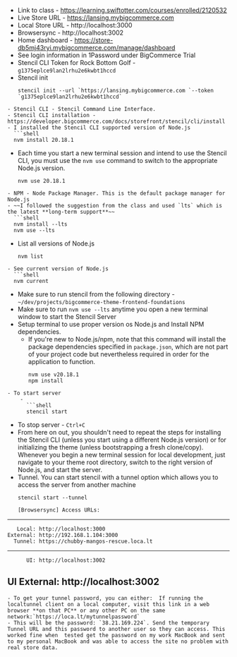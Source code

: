 - Link to class - https://learning.swiftotter.com/courses/enrolled/2120532
- Live Store URL - https://lansing.mybigcommerce.com
- Local Store URL - http://localhost:3000
- Browsersync - http://localhost:3002
- Home dashboard - https://store-db5mj43ryi.mybigcommerce.com/manage/dashboard
- See login information in 1Password under BigCommerce Trial
- Stencil CLI Token for Rock Bottom Golf - `g1375eplce9lan2lrhu2e6kwbt1hccd`
- Stencil init 
  ```shell
  stencil init --url `https://lansing.mybigcommerce.com `--token `g1375eplce9lan2lrhu2e6kwbt1hccd`
```
- Stencil CLI - Stencil Command Line Interface.
- Stencil CLI installation - https://developer.bigcommerce.com/docs/storefront/stencil/cli/install
- I installed the Stencil CLI supported version of Node.js
  ```shell
  nvm install 20.18.1
```
- Each time you start a new terminal session and intend to use the Stencil CLI, you must use the `nvm use` command to switch to the appropriate Node.js version.
  ```shell
  nvm use 20.18.1
```
- NPM - Node Package Manager. This is the default package manager for Node.js
- ~~I followed the suggestion from the class and used `lts` which is the latest **long-term support**~~
  ```shell
  nvm install --lts
  nvm use --lts
```
- List all versions of Node.js
  ```shell
  nvm list
```
- See current version of Node.js
  ```shell
  nvm current
```
- Make sure to run stencil from the following directory - `~/dev/projects/bigcommerce-theme-frontend-foundations`
- Make sure to run `nvm use --lts` anytime you open a new terminal window to start the Stencil Server
- Setup terminal to use proper version os Node.js and Install NPM dependencies.
	- If you're new to Node.js/npm, note that this command will install the package dependencies specified in `package.json`, which are not part of your project code but nevertheless required in order for the application to function.
	  ```shell
	  nvm use v20.18.1
	  npm install
```
- To start server
	- 
	  ```shell
	  stencil start
```
- To stop server - `Ctrl+C`
- From here on out, you shouldn't need to repeat the steps for installing the Stencil CLI (unless you start using a different Node.js version) or for initializing the theme (unless bootstrapping a fresh clone/copy). Whenever you begin a new terminal session for local development, just navigate to your theme root directory, switch to the right version of Node.js, and start the server.
- Tunnel. You can start stencil with a tunnel option which allows you to access the server from another machine
  ```shell
  stencil start --tunnel
  
  [Browsersync] Access URLs:
 -------------------------------------------------
       Local: http://localhost:3000
    External: http://192.168.1.104:3000
      Tunnel: https://chubby-mangos-rescue.loca.lt
 -------------------------------------------------
          UI: http://localhost:3002
 UI External: http://localhost:3002
 -------------------------------------------------

```
- To get your tunnel password, you can either:  If running the localtunnel client on a local computer, visit this link in a web browser **on that PC** or any other PC on the same network:`https://loca.lt/mytunnelpassword`
- This will be the password: `38.21.169.224`. Send the temporary Tunnel URL and this password to another user so they can access. This worked fine when  tested get the password on my work MacBook and sent to my personal MacBook and was able to access the site no problem with real store data.